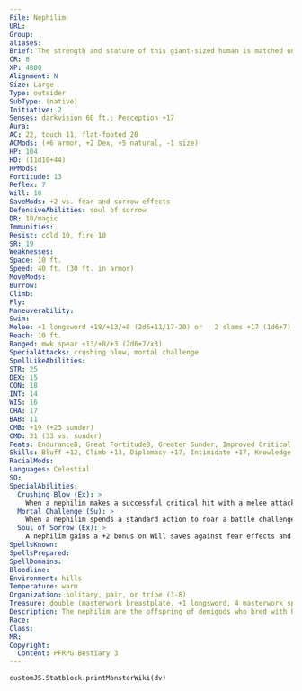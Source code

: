 ```yaml
---
File: Nephilim
URL: 
Group: 
aliases: 
Brief: The strength and stature of this giant-sized human is matched only by the nobility of its bearing.
CR: 8
XP: 4800
Alignment: N
Size: Large
Type: outsider
SubType: (native)
Initiative: 2
Senses: darkvision 60 ft.; Perception +17
Aura: 
AC: 22, touch 11, flat-footed 20
ACMods: (+6 armor, +2 Dex, +5 natural, -1 size)
HP: 104
HD: (11d10+44)
HPMods: 
Fortitude: 13
Reflex: 7
Will: 10
SaveMods: +2 vs. fear and sorrow effects
DefensiveAbilities: soul of sorrow
DR: 10/magic
Immunities: 
Resist: cold 10, fire 10
SR: 19
Weaknesses: 
Space: 10 ft.
Speed: 40 ft. (30 ft. in armor)
MoveMods: 
Burrow: 
Climb: 
Fly: 
Maneuverability: 
Swim: 
Melee: +1 longsword +18/+13/+8 (2d6+11/17-20) or   2 slams +17 (1d6+7)
Reach: 10 ft.
Ranged: mwk spear +13/+8/+3 (2d6+7/x3)
SpecialAttacks: crushing blow, mortal challenge
SpellLikeAbilities: 
STR: 25
DEX: 15
CON: 18
INT: 14
WIS: 16
CHA: 17
BAB: 11
CMB: +19 (+23 sunder)
CMD: 31 (33 vs. sunder)
Feats: EnduranceB, Great FortitudeB, Greater Sunder, Improved Critical (longsword), Improved Lightning Reflexes, Improved Sunder, Power Attack, Quick Draw
Skills: Bluff +12, Climb +13, Diplomacy +17, Intimidate +17, Knowledge (geography, planes) +11, Perception +17, Sense Motive +17, Stealth +9, Survival +12
RacialMods: 
Languages: Celestial
SQ: 
SpecialAbilities:
  Crushing Blow (Ex): >
    When a nephilim makes a successful critical hit with a melee attack, the target must make a DC 22 Fortitude save or take an  additional 3d6 points of nonlethal damage and be staggered for 1 round. The save DC is Strength-based.
  Mortal Challenge (Su): >
    When a nephilim spends a standard action to roar a battle challenge, all humanoids and monstrous humanoids within 100 feet of the nephilim must make a DC 18 Will save to avoid becoming frightened for 5d6 rounds. On a successful save, the creatures only become shaken for that time. Creatures with more HD than the nephilim become shaken if they fail their save, and suffer no effect if they succeed. A creature that succeeds at the save is immune to that nephilim's mortal challenge for 24 hours. This is a mind-affecting fear effect. The save DC is Charisma-based.
  Soul of Sorrow (Ex): >
    A nephilim gains a +2 bonus on Will saves against fear effects and any effect that causes sorrow.
SpellsKnown: 
SpellsPrepared: 
SpellDomains: 
Bloodline: 
Environment: hills
Temperature: warm
Organization: solitary, pair, or tribe (3-8)
Treasure: double (masterwork breastplate, +1 longsword, 4 masterwork spears, other treasure)
Description: The nephilim are the offspring of demigods who bred with humans. This joining resulted in a race of giant-sized beings possessed of a shard of divine power and the mortal consciousness of humans. A nephilim stands 11 feet tall and weighs 1,100 pounds. Its divine heritage grants it a lifespan of almost 600 years.  Nephilim are a nomadic, secretive race. This isolationism has only heightened the wild tales surrounding them, making it even harder for other races to trust them. While the ancient animosity humans once had against them has been largely forgotten, zealots occasionally try to mount pogroms and crusades to wipe the nephilim out forever. The nephilim have proven strikingly resistant to these efforts.
Race: 
Class: 
MR: 
Copyright:
  Content: PFRPG Bestiary 3
---
```

```dataviewjs
customJS.Statblock.printMonsterWiki(dv)
```
